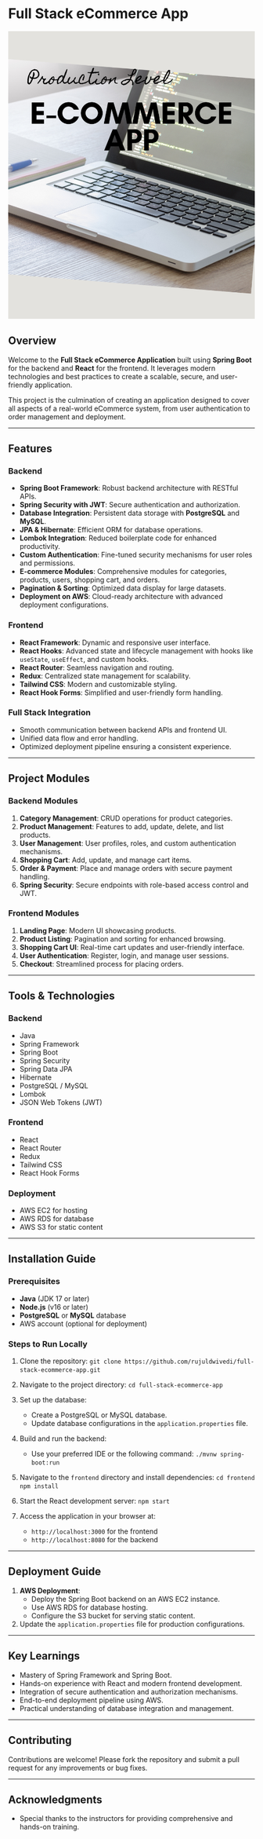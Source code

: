 # Full Stack eCommerce App

![Project Banner](banner.png)

## Overview
Welcome to the **Full Stack eCommerce Application** built using **Spring Boot** for the backend and **React** for the frontend. It leverages modern technologies and best practices to create a scalable, secure, and user-friendly application.

This project is the culmination of creating an application designed to cover all aspects of a real-world eCommerce system, from user authentication to order management and deployment.

---

## Features
### Backend
- **Spring Boot Framework**: Robust backend architecture with RESTful APIs.
- **Spring Security with JWT**: Secure authentication and authorization.
- **Database Integration**: Persistent data storage with **PostgreSQL** and **MySQL**.
- **JPA & Hibernate**: Efficient ORM for database operations.
- **Lombok Integration**: Reduced boilerplate code for enhanced productivity.
- **Custom Authentication**: Fine-tuned security mechanisms for user roles and permissions.
- **E-commerce Modules**: Comprehensive modules for categories, products, users, shopping cart, and orders.
- **Pagination & Sorting**: Optimized data display for large datasets.
- **Deployment on AWS**: Cloud-ready architecture with advanced deployment configurations.

### Frontend
- **React Framework**: Dynamic and responsive user interface.
- **React Hooks**: Advanced state and lifecycle management with hooks like `useState`, `useEffect`, and custom hooks.
- **React Router**: Seamless navigation and routing.
- **Redux**: Centralized state management for scalability.
- **Tailwind CSS**: Modern and customizable styling.
- **React Hook Forms**: Simplified and user-friendly form handling.

### Full Stack Integration
- Smooth communication between backend APIs and frontend UI.
- Unified data flow and error handling.
- Optimized deployment pipeline ensuring a consistent experience.

---

## Project Modules

### Backend Modules
1. **Category Management**: CRUD operations for product categories.
2. **Product Management**: Features to add, update, delete, and list products.
3. **User Management**: User profiles, roles, and custom authentication mechanisms.
4. **Shopping Cart**: Add, update, and manage cart items.
5. **Order & Payment**: Place and manage orders with secure payment handling.
6. **Spring Security**: Secure endpoints with role-based access control and JWT.

### Frontend Modules
1. **Landing Page**: Modern UI showcasing products.
2. **Product Listing**: Pagination and sorting for enhanced browsing.
3. **Shopping Cart UI**: Real-time cart updates and user-friendly interface.
4. **User Authentication**: Register, login, and manage user sessions.
5. **Checkout**: Streamlined process for placing orders.

---

## Tools & Technologies

### Backend
- Java
- Spring Framework
- Spring Boot
- Spring Security
- Spring Data JPA
- Hibernate
- PostgreSQL / MySQL
- Lombok
- JSON Web Tokens (JWT)

### Frontend
- React
- React Router
- Redux
- Tailwind CSS
- React Hook Forms

### Deployment
- AWS EC2 for hosting
- AWS RDS for database
- AWS S3 for static content

---

## Installation Guide
### Prerequisites
- **Java** (JDK 17 or later)
- **Node.js** (v16 or later)
- **PostgreSQL** or **MySQL** database
- AWS account (optional for deployment)

### Steps to Run Locally
1. Clone the repository:
   `git clone https://github.com/rujuldwivedi/full-stack-ecommerce-app.git`

2. Navigate to the project directory:
   `cd full-stack-ecommerce-app`

3. Set up the database:
   - Create a PostgreSQL or MySQL database.
   - Update database configurations in the `application.properties` file.

4. Build and run the backend:
   - Use your preferred IDE or the following command:
     `./mvnw spring-boot:run`

5. Navigate to the `frontend` directory and install dependencies:
   `cd frontend`
   `npm install`

6. Start the React development server:
   `npm start`

7. Access the application in your browser at:
   - `http://localhost:3000` for the frontend
   - `http://localhost:8080` for the backend

---

## Deployment Guide
1. **AWS Deployment**:
   - Deploy the Spring Boot backend on an AWS EC2 instance.
   - Use AWS RDS for database hosting.
   - Configure the S3 bucket for serving static content.
2. Update the `application.properties` file for production configurations.

---

## Key Learnings
- Mastery of Spring Framework and Spring Boot.
- Hands-on experience with React and modern frontend development.
- Integration of secure authentication and authorization mechanisms.
- End-to-end deployment pipeline using AWS.
- Practical understanding of database integration and management.

---

## Contributing
Contributions are welcome! Please fork the repository and submit a pull request for any improvements or bug fixes.

---

## Acknowledgments
- Special thanks to the instructors for providing comprehensive and hands-on training.
